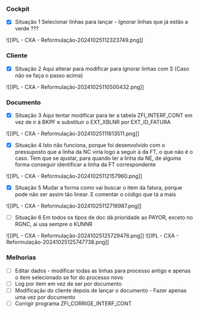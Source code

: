 ### Cockpit

- [x] Situação 1 
Selecionar linhas para lançar - Ignorar linhas que já estão a verde ???

![[IPL - CXA - Reformulação-20241025112323749.png]]

### Cliente

- [x] Situação 2
Aqui alterar para modificar para ignorar linhas com S (Caso não se faça o passo acima)

![[IPL - CXA - Reformulação-20241025110500432.png]]


### Documento

 - [x] Situação 3
Aqui tentar modificar para ler a tabela ZFI_INTERF_CONT em vez de ir à BKPF e substituir o EXT_XBLNR por EXT_ID_FATURA

![[IPL - CXA - Reformulação-20241025111613511.png]]

- [x] Situação 4
Isto não funciona, porque foi desenvolvido com o pressuposto que a linha da NC viria logo a seguir à da FT, o que não é o caso. Tem que se ajustar, para quando ler a linha da NE, de alguma forma conseguir identificar a linha da FT correspondente

![[IPL - CXA - Reformulação-20241025112157960.png]]

 - [x] Situação 5
Mudar a forma como vai buscar o item da fatura, porque pode não ser assim tão linear. E comentar o código que tá a mais

![[IPL - CXA - Reformulação-20241025112716987.png]]

- [ ] Situação 6
Em todos os tipos de doc dá prioridade ao PAYOR, exceto no RGNC, ai usa sempre o KUNNR

![[IPL - CXA - Reformulação-20241025125729476.png]]
![[IPL - CXA - Reformulação-20241025125747738.png]]


### Melhorias

- [ ] Editar dados - modificar todas as linhas para processo antigo e apenas o item selecionado se for do processo novo
- [ ] Log por item em vez de ser por documento
- [ ] Modificação do cliente depois de lançar o documento - Fazer apenas uma vez por documento
- [ ] Corrigir programa ZFI_CORRIGE_INTERF_CONT